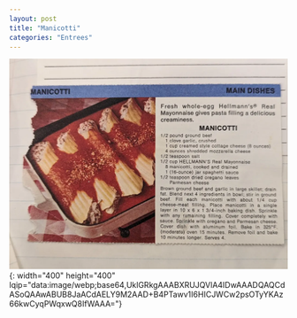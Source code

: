 ```yaml
---
layout: post
title: "Manicotti"
categories: "Entrees"
---
```

![Manicotti.jpg](/assets/images/Entrees/Manicotti.webp){: width="400" height="400" lqip="data:image/webp;base64,UklGRkgAAABXRUJQVlA4IDwAAADQAQCdASoQAAwABUB8JaACdAELY9M2AAD+B4PTawv1I6HICJWCw2psOTyYKAz66kwCyqPWqxwQ8IfWAAA="}

